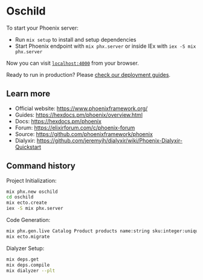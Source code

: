 # Oschild

To start your Phoenix server:

  * Run `mix setup` to install and setup dependencies
  * Start Phoenix endpoint with `mix phx.server` or inside IEx with `iex -S mix phx.server`

Now you can visit [`localhost:4000`](http://localhost:4000) from your browser.

Ready to run in production? Please [check our deployment guides](https://hexdocs.pm/phoenix/deployment.html).

## Learn more

  * Official website: https://www.phoenixframework.org/
  * Guides: https://hexdocs.pm/phoenix/overview.html
  * Docs: https://hexdocs.pm/phoenix
  * Forum: https://elixirforum.com/c/phoenix-forum
  * Source: https://github.com/phoenixframework/phoenix
  * Dialyxir: https://github.com/jeremyjh/dialyxir/wiki/Phoenix-Dialyxir-Quickstart

## Command history

Project Initialization:
```sh
mix phx.new oschild
cd oschild
mix ecto.create
iex -S mix phx.server
```

Code Generation:
```sh
mix phx.gen.live Catalog Product products name:string sku:integer:unique
mix ecto.migrate
```

Dialyzer Setup:
```sh
mix deps.get
mix deps.compile
mix dialyzer --plt
```
